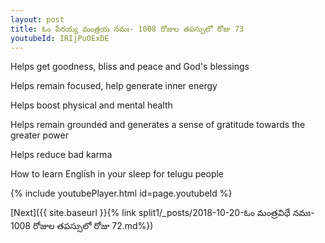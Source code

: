 ```yaml
---
layout: post
title: ఓం పేరయ్య మంత్రయ నమః- 1008 రోజుల తపస్సులో రోజు 73
youtubeId: IRIjPuOExDE
---
```

 
 
Helps get goodness, bliss and peace and God's blessings
 
Helps remain focused, help generate inner energy 
 
Helps boost physical and mental health 
 
Helps remain grounded and generates a sense of gratitude towards the greater power 
 
Helps reduce bad karma
 
How to learn English in your sleep for telugu people
 
 
 
 


{% include youtubePlayer.html id=page.youtubeId %}
 
[Next]({{ site.baseurl }}{% link split1/_posts/2018-10-20-ఓం మంత్రవిధే నమః- 1008 రోజుల తపస్సులో రోజు 72.md%})
 

